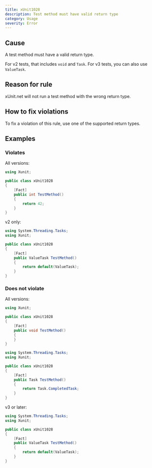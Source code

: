 ```yaml
---
title: xUnit1028
description: Test method must have valid return type
category: Usage
severity: Error
---
```


## Cause

A test method must have a valid return type.

For v2 tests, that includes `void` and `Task`. For v3 tests, you can also use `ValueTask`.

## Reason for rule

xUnit.net will not run a test method with the wrong return type.

## How to fix violations

To fix a violation of this rule, use one of the supported return types.

## Examples

### Violates

All versions:

```csharp
using Xunit;

public class xUnit1028
{
    [Fact]
    public int TestMethod()
    {
        return 42;
    }
}
```

v2 only:

```csharp
using System.Threading.Tasks;
using Xunit;

public class xUnit1028
{
    [Fact]
    public ValueTask TestMethod()
    {
        return default(ValueTask);
    }
}
```

### Does not violate

All versions:

```csharp
using Xunit;

public class xUnit1028
{
    [Fact]
    public void TestMethod()
    {
    }
}
```

```csharp
using System.Threading.Tasks;
using Xunit;

public class xUnit1028
{
    [Fact]
    public Task TestMethod()
    {
        return Task.CompletedTask;
    }
}
```

v3 or later:

```csharp
using System.Threading.Tasks;
using Xunit;

public class xUnit1028
{
    [Fact]
    public ValueTask TestMethod()
    {
        return default(ValueTask);
    }
}
```
